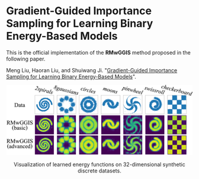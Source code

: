 # Gradient-Guided Importance Sampling for Learning Binary Energy-Based Models

This is the official implementation of the **RMwGGIS** method proposed in the following paper.

Meng Liu, Haoran Liu, and Shuiwang Ji. "[Gradient-Guided Importance Sampling for Learning Binary Energy-Based Models](https://github.com/divelab/RMwGGIS)".

<p align="center">
<img src="https://github.com/divelab/RMwGGIS/blob/main/assets/RMwGGIS.png" width="800" class="center" alt=""/>
    <br/>
</p>
<p align = "center">
Visualization of learned energy functions on 32-dimensional synthetic discrete datasets.
</p>
